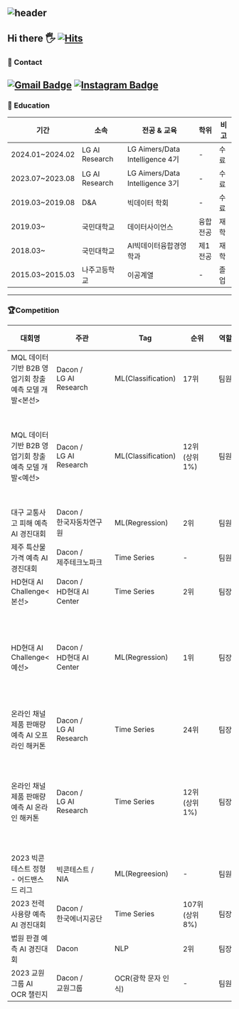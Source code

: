 ![header](https://capsule-render.vercel.app/api?type=venom&height=150&color=gradient&customColorList=0&text=Welcome%20to-nl-Machine%20Choi's%20Github&section=header&fontColor=000000&fontSize=35&animation=scaleIn)
---
Hi there 🖐️
[![Hits](https://hits.seeyoufarm.com/api/count/incr/badge.svg?url=https%3A%2F%2Fgithub.com%2FJunYong-Choi&count_bg=%23BA7300&title_bg=%23F4BB29&icon=python.svg&icon_color=%23FFFFFF&title=Thanks%21&edge_flat=false)](https://hits.seeyoufarm.com)
---
### 📧 Contact
[![Gmail Badge](https://img.shields.io/badge/Gmail-6C2300?style=flat-square&logo=Gmail&logoColor=white&link=mailto:steve19990511@gmail.com)](mailto:steve19990511@gmail.com)
[![Instagram Badge](https://img.shields.io/badge/-Instagram-d14836?style=flat-square&logo=instagram&logoColor=white&link=https://www.instagram.com/yongyong_die_._._/)](https://www.instagram.com/yongyong_die_._._/) 
---
### 📝 Education
|기간|소속|전공 & 교육|학위|비고|
|----|---|-----------|---|----|
|2024.01~2024.02|LG AI Research|LG Aimers/Data Intelligence 4기|-|수료|
|2023.07~2023.08|LG AI Research|LG Aimers/Data Intelligence 3기|-|수료|
|2019.03~2019.08|D&A|빅데이터 학회|-|수료|
|2019.03~|국민대학교|데이터사이언스|융합전공|재학|
|2018.03~|국민대학교|AI빅데이터융합경영학과|제1전공|재학|
|2015.03~2015.03|나주고등학교|이공계열|-|졸업|
---
### 🏆Competition
|대회명|주관|Tag|순위|역할|기간|비고|
|----|----|----|----|----|--------|----|
|MQL 데이터 기반 B2B 영업기회 창출 예측 모델 개발<본선>|Dacon /<br>LG AI Research|ML(Classification)|17위|팀원|2024.04.06 ~ 04.07| |
|MQL 데이터 기반 B2B 영업기회 창출 예측 모델 개발<예선>|Dacon /<br>LG AI Research|ML(Classification)|12위<br>(상위 1%)　　|팀원|2024.02 ~ 2024.02|오프라인 해커톤 진출|
|대구 교통사고 피해 예측 AI 경진대회|Dacon /<br>한국자동차연구원|ML(Regression)|2위|팀원|2023.11 ~ 2023.12| |
|제주 특산물 가격 예측 AI 경진대회|Dacon /<br>제주테크노파크|Time Series|-|팀원|2023.10 ~ 2023.11| |
|HD현대 AI Challenge<본선>|Dacon /<br>HD현대 AI Center　　　　|Time Series|2위|팀장|2023.11.06 ~ 11.10| |
|HD현대 AI Challenge<예선>|Dacon /<br>HD현대 AI Center|ML(Regression)|1위|팀장|2023.09 ~ 2023.10|오프라인 해커톤 진출|
|온라인 채널 제품 판매량<br>예측 AI 오프라인 해커톤|Dacon /<br>LG AI Research|Time Series|24위|팀장|2023.09.16 ~ 09.17| |
|온라인 채널 제품 판매량<br>예측 AI  온라인 해커톤|Dacon /<br>LG AI Research|Time Series|12위<br>(상위 1%)　　|팀장|2023.08 ~ 2023.08|오프라인 해커톤 진출|
|2023 빅콘테스트 정형<br>- 어드밴스드 리그|빅콘테스트 /<br>NIA|ML(Regreesion)|-|팀원|2023.08 ~ 2023.09| |
|2023 전력사용량 예측 AI 경진대회|Dacon /<br>한국에너지공단|Time Series|107위<br>(상위 8%)　　|팀장|2023.07 ~ 2023.08| |
|법원 판결 예측 AI 경진대회|Dacon|NLP|2위|팀장|2023.06 ~ 2023.07| |
|2023 교원그룹 AI OCR 챌린지|Dacon /<br>교원그룹|OCR(광학 문자 인식)|-|팀원　|2022.12 ~ 2023.01| |


<!--
**JunYong-Choi/JunYong-Choi** is a ✨ _special_ ✨ repository because its `README.md` (this file) appears on your GitHub profile.

Here are some ideas to get you started:

- 🔭 I’m currently working on ...
- 🌱 I’m currently learning ...
- 👯 I’m looking to collaborate on ...
- 🤔 I’m looking for help with ...
- 💬 Ask me about ...
- 📫 How to reach me: ...
- 😄 Pronouns: ...
- ⚡ Fun fact: ...
-->
